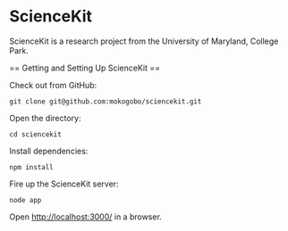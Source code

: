 ScienceKit
==========

ScienceKit is a research project from the University of Maryland, College Park.

== Getting and Setting Up ScienceKit ==

Check out from GitHub:

	git clone git@github.com:mokogobo/sciencekit.git

Open the directory:

	cd sciencekit

Install dependencies:

	npm install

Fire up the ScienceKit server:

	node app

Open <http://localhost:3000/> in a browser.
